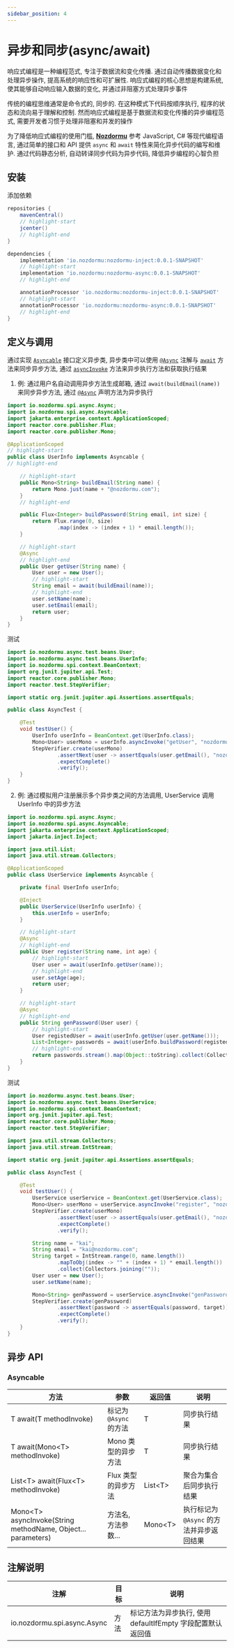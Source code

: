 ```yaml
---
sidebar_position: 4
---
```


# 异步和同步(async/await)

响应式编程是一种编程范式, 专注于数据流和变化传播. 通过自动传播数据变化和处理异步操作, 提高系统的响应性和可扩展性. 响应式编程的核心思想是构建系统, 使其能够自动响应输入数据的变化, 并通过非阻塞方式处理异步事件

传统的编程思维通常是命令式的, 同步的. 在这种模式下代码按顺序执行, 程序的状态和流向易于理解和控制. 然而响应式编程是基于数据流和变化传播的异步编程范式, 需要开发者习惯于处理非阻塞和并发的操作

为了降低响应式编程的使用门槛, [**Nozdormu**](https://github.com/doukai/nozdormu) 参考 JavaScript, C# 等现代编程语言, 通过简单的接口和 API 提供 `async` 和 `await` 特性来简化异步代码的编写和维护. 通过代码静态分析, 自动转译同步代码为异步代码, 降低异步编程的心智负担

## 安装

添加依赖

```gradle
repositories {
    mavenCentral()
    // highlight-start
    jcenter()
    // highlight-end
}

dependencies {
    implementation 'io.nozdormu:nozdormu-inject:0.0.1-SNAPSHOT'
    // highlight-start
    implementation 'io.nozdormu:nozdormu-async:0.0.1-SNAPSHOT'
    // highlight-end

    annotationProcessor 'io.nozdormu:nozdormu-inject:0.0.1-SNAPSHOT'
    // highlight-start
    annotationProcessor 'io.nozdormu:nozdormu-async:0.0.1-SNAPSHOT'
    // highlight-end
}
```

## 定义与调用

通过实现 [`Asyncable`](#asyncable) 接口定义异步类, 异步类中可以使用 [`@Async`](#注解说明) 注解与 [`await`](#asyncable) 方法来同步异步方法, 通过 [`asyncInvoke`](#asyncable) 方法来异步执行方法和获取执行结果

1. 例: 通过用户名自动调用异步方法生成邮箱, 通过 `await(buildEmail(name))` 来同步异步方法, 通过 [`@Async`](#注解说明) 声明方法为异步执行

```java title="UserInfo.java"
import io.nozdormu.spi.async.Async;
import io.nozdormu.spi.async.Asyncable;
import jakarta.enterprise.context.ApplicationScoped;
import reactor.core.publisher.Flux;
import reactor.core.publisher.Mono;

@ApplicationScoped
// highlight-start
public class UserInfo implements Asyncable {
// highlight-end

    // highlight-start
    public Mono<String> buildEmail(String name) {
        return Mono.just(name + "@nozdormu.com");
    }
    // highlight-end

    public Flux<Integer> buildPassword(String email, int size) {
        return Flux.range(0, size)
                .map(index -> (index + 1) * email.length());
    }

    // highlight-start
    @Async
    // highlight-end
    public User getUser(String name) {
        User user = new User();
        // highlight-start
        String email = await(buildEmail(name));
        // highlight-end
        user.setName(name);
        user.setEmail(email);
        return user;
    }
}
```

测试

```java title="AsyncTest.java"
import io.nozdormu.async.test.beans.User;
import io.nozdormu.async.test.beans.UserInfo;
import io.nozdormu.spi.context.BeanContext;
import org.junit.jupiter.api.Test;
import reactor.core.publisher.Mono;
import reactor.test.StepVerifier;

import static org.junit.jupiter.api.Assertions.assertEquals;

public class AsyncTest {

    @Test
    void testUser() {
        UserInfo userInfo = BeanContext.get(UserInfo.class);
        Mono<User> userMono = userInfo.asyncInvoke("getUser", "nozdormu");
        StepVerifier.create(userMono)
                .assertNext(user -> assertEquals(user.getEmail(), "nozdormu@nozdormu.com"))
                .expectComplete()
                .verify();
    }
}
```

2. 例: 通过模拟用户注册展示多个异步类之间的方法调用, UserService 调用 UserInfo 中的异步方法

```java title="UserService.java"
import io.nozdormu.spi.async.Async;
import io.nozdormu.spi.async.Asyncable;
import jakarta.enterprise.context.ApplicationScoped;
import jakarta.inject.Inject;

import java.util.List;
import java.util.stream.Collectors;

@ApplicationScoped
public class UserService implements Asyncable {

    private final UserInfo userInfo;

    @Inject
    public UserService(UserInfo userInfo) {
        this.userInfo = userInfo;
    }

    // highlight-start
    @Async
    // highlight-end
    public User register(String name, int age) {
        // highlight-start
        User user = await(userInfo.getUser(name));
        // highlight-end
        user.setAge(age);
        return user;
    }

    // highlight-start
    @Async
    // highlight-end
    public String genPassword(User user) {
        // highlight-start
        User registedUser = await(userInfo.getUser(user.getName()));
        List<Integer> passwords = await(userInfo.buildPassword(registedUser.getEmail(), registedUser.getName().length()));
        // highlight-end
        return passwords.stream().map(Object::toString).collect(Collectors.joining(""));
    }
}
```

测试

```java title="AsyncTest.java"
import io.nozdormu.async.test.beans.User;
import io.nozdormu.async.test.beans.UserService;
import io.nozdormu.spi.context.BeanContext;
import org.junit.jupiter.api.Test;
import reactor.core.publisher.Mono;
import reactor.test.StepVerifier;

import java.util.stream.Collectors;
import java.util.stream.IntStream;

import static org.junit.jupiter.api.Assertions.assertEquals;

public class AsyncTest {

    @Test
    void testUser() {
        UserService userService = BeanContext.get(UserService.class);
        Mono<User> userMono = userService.asyncInvoke("register", "nozdormu", 6);
        StepVerifier.create(userMono)
                .assertNext(user -> assertEquals(user.getEmail(), "nozdormu@nozdormu.com"))
                .expectComplete()
                .verify();

        String name = "kai";
        String email = "kai@nozdormu.com";
        String target = IntStream.range(0, name.length())
                .mapToObj(index -> "" + (index + 1) * email.length())
                .collect(Collectors.joining(""));
        User user = new User();
        user.setName(name);

        Mono<String> genPassword = userService.asyncInvoke("genPassword", user);
        StepVerifier.create(genPassword)
                .assertNext(password -> assertEquals(password, target))
                .expectComplete()
                .verify();
    }
}
```

## **异步 API**

### Asyncable

| 方法                                                           | 参数                   | 返回值    | 说明                                     |
| -------------------------------------------------------------- | ---------------------- | --------- | ---------------------------------------- |
| T await(T methodInvoke)                                        | 标记为 `@Async` 的方法 | T         | 同步执行结果                             |
| T await(Mono\<T\> methodInvoke)                                | Mono 类型的异步方法    | T         | 同步执行结果                             |
| List\<T\> await(Flux\<T\> methodInvoke)                        | Flux 类型的异步方法    | List\<T\> | 聚合为集合后同步执行结果                 |
| Mono\<T\> asyncInvoke(String methodName, Object... parameters) | 方法名,方法参数...     | Mono\<T\> | 执行标记为 `@Async` 的方法并异步返回结果 |

## **注解说明**

| 注解                        | 目标 | 说明                                                       |
| --------------------------- | ---- | ---------------------------------------------------------- |
| io.nozdormu.spi.async.Async | 方法 | 标记方法为异步执行, 使用 defaultIfEmpty 字段配置默认返回值 |
